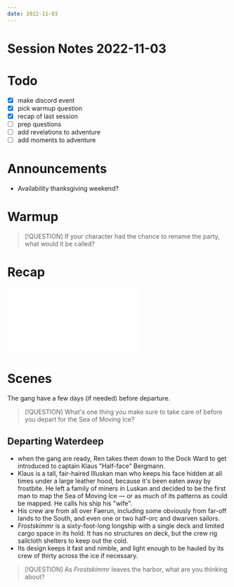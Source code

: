 ```yaml
---
date: 2022-11-03
---
```

# Session Notes 2022-11-03
# Todo
- [x] make discord event
- [x] pick warmup question
- [x] recap of last session
- [ ] prep questions
- [ ] add revelations to adventure
- [ ] add moments to adventure
# Announcements
- Availability thanksgiving weekend?
# Warmup
> [!QUESTION] If your character had the chance to rename the party, what would it be called?
# Recap
![a3e28](../logbook/act-iii/a3e28.md)
# Scenes
The gang have a few days (if needed) before departure.
> [!QUESTION] What's one thing you make sure to take care of before you depart for the Sea of Moving Ice?
## Departing Waterdeep
- when the gang are ready, Ren takes them down to the Dock Ward to get introduced to captain Klaus "Half-face" Bergmann.
- Klaus is a tall, fair-haired Illuskan man who keeps his face hidden at all times under a large leather hood, because it's been eaten away by frostbite. He left a family of miners in Luskan and decided to be the first man to map the Sea of Moving Ice — or as much of its patterns as could be mapped. He calls his ship his "wife".
- His crew are from all over Faerun, including some obviously from far-off lands to the South, and even one or two half-orc and dwarven sailors.
-  _Frostskimmr_ is a sixty-foot-long longship with a single deck and limited cargo space in its hold. It has no structures on deck, but the crew rig sailcloth shelters to keep out the cold.
- Its design keeps it fast and nimble, and light enough to be hauled by its crew of thirty across the ice if necessary.

> [!QUESTION] As _Frostskimmr_ leaves the harbor, what are you thinking about?

